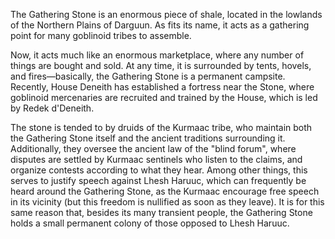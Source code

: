 The Gathering Stone is an enormous piece of shale, located in the lowlands of the Northern Plains of Darguun. As fits its name, it acts as a gathering point for many goblinoid tribes to assemble.

Now, it acts much like an enormous marketplace, where any number of things are bought and sold. At any time, it is surrounded by tents, hovels, and fires—basically, the Gathering Stone is a permanent campsite. Recently, House Deneith has established a fortress near the Stone, where goblinoid mercenaries are recruited and trained by the House, which is led by Redek d'Deneith.

The stone is tended to by druids of the Kurmaac tribe, who maintain both the Gathering Stone itself and the ancient traditions surrounding it. Additionally, they oversee the ancient law of the "blind forum", where disputes are settled by Kurmaac sentinels who listen to the claims, and organize contests according to what they hear. Among other things, this serves to justify speech against Lhesh Haruuc, which can frequently be heard around the Gathering Stone, as the Kurmaac encourage free speech in its vicinity (but this freedom is nullified as soon as they leave). It is for this same reason that, besides its many transient people, the Gathering Stone holds a small permanent colony of those opposed to Lhesh Haruuc.